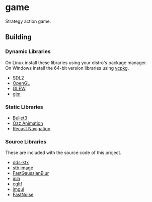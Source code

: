 # game
Strategy action game.

## Building

### Dynamic Libraries
On Linux install these libraries using your distro's package manager.\
On Windows install the 64-bit version libraries using [vcpkg](https://github.com/microsoft/vcpkg).

* [SDL2](https://www.libsdl.org/download-2.0.php)
* [OpenGL](https://www.opengl.org/)
* [GLEW](https://github.com/nigels-com/glew)
* [glm](https://github.com/g-truc/glm)

### Static Libraries
* [Bullet3](https://github.com/bulletphysics/bullet3)
* [Ozz Animation](https://github.com/guillaumeblanc/ozz-animation)
* [Recast Navigation](https://github.com/recastnavigation/recastnavigation)

### Source Libraries
These are included with the source code of this project.
* [dds-ktx](https://github.com/septag/dds-ktx)
* [stb image](https://github.com/nothings/stb)
* [FastGaussianBlur](https://github.com/bfraboni/FastGaussianBlur)
* [inih](https://github.com/jtilly/inih)
* [cgltf](https://github.com/jkuhlmann/cgltf)
* [imgui](https://github.com/ocornut/imgui)
* [FastNoise](https://github.com/Auburn/FastNoiseLite/tree/FastNoise-Legacy)
